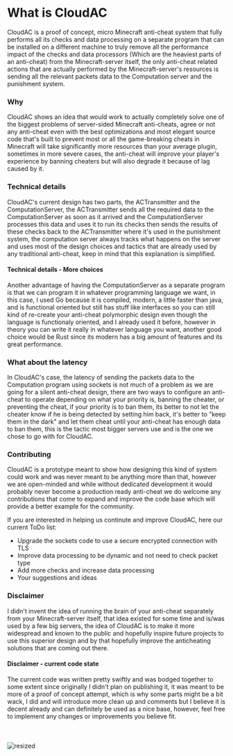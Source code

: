 # What is CloudAC
CloudAC is a proof of concept, micro Minecraft anti-cheat system that fully performs all its checks and data processing on a separate program that can be installed on a different machine to truly remove all the performance impact of the checks and data processors (Which are the heaviest parts of an anti-cheat) from the Minecraft-server itself, the only anti-cheat related actions that are actually performed by the Minecraft-server's resources is sending all the relevant packets data to the Computation server and the punishment system.

### Why
CloudAC shows an idea that would work to actually completely solve one of the biggest problems of server-sided Minecraft anti-cheats, agree or not any anti-cheat even with the best optimizations and most elegant source code that's built to prevent most or all the game-breaking cheats in Minecraft will take significantly more resources than your average plugin, sometimes in more severe cases, the anti-cheat will improve your player's experience by banning cheaters but will also degrade it because of lag caused by it.

### Technical details
CloudAC's current design has two parts, the ACTransmitter and the ComputationServer, the ACTransmitter sends all the required data to the ComputationServer as soon as it arrived and the ComputationServer processes this data and uses it to run its checks then sends the results of these checks back to the ACTransmitter where it's used in the punishment system, the computation server always tracks what happens on the server and uses most of the design choices and tactics that are already used by any traditional anti-cheat, keep in mind that this explanation is simplified. 

#### Technical details - More choices
Another advantage of having the ComputationServer as a separate program is that we can program it in whatever programming language we want, in this case, I used Go because it is compiled, modern, a little faster than java, and is functional oriented but still has stuff like interfaces so you can still kind of re-create your anti-cheat polymorphic design even though the language is functionaly oriented, and I already used it before, however in theory you can write it really in whatever language you want, another good choice would be Rust since its modern has a big amount of features and its great performance.

### What about the latency
In CloudAC's case, the latency of sending the packets data to the Computation program using sockets is not much of a problem as we are going for a silent anti-cheat design, there are two ways to configure an anti-cheat to operate depending on what your priority is, banning the cheater, or preventing the cheat, if your priority is to ban them, its better to not let the cheater know if he is being detected by setting him back, it's better to "keep them in the dark" and let them cheat until your anti-cheat has enough data to ban them, this is the tactic most bigger servers use and is the one we chose to go with for CloudAC.

### Contributing
CloudAC is a prototype meant to show how designing this kind of system could work and was never meant to be anything more than that, however we are open-minded and while without dedicated development it would probably never become a production ready anti-cheat we do welcome any contributions that come to expand and improve the code base which will provide a better example for the community.

If you are interested in helping us continute and improve CloudAC,
here our current ToDo list:
- Upgrade the sockets code to use a secure encrypted connection with TLS
- Improve data processing to be dynamic and not need to check packet type
- Add more checks and increase data processing
- Your suggestions and ideas

### Disclaimer
I didn't invent the idea of running the brain of your anti-cheat separately from your Minecraft-server itself, that idea existed for some time and is/was used by a few big servers, the idea of CloudAC is to make it more widespread and known to the public and hopefully inspire future projects to use this superior design and by that hopefully improve the anticheating solutions that are coming out there.

#### Disclaimer - current code state
The current code was written pretty swiftly and was bodged together to some extent since originally I didn't plan on publishing it, it was meant to be more of a proof of concept attempt, which is why some parts might be a bit wack, I did and will introduce more clean up and comments but I believe it is decent already and can definitely be used as a nice base, however, feel free to implement any changes or improvements you believe fit.
<br/><br/>
<br/><br/>
![resized](https://user-images.githubusercontent.com/24839815/174480405-35d2422c-f1b8-4035-a7c2-ff34a2cfb89a.png)

